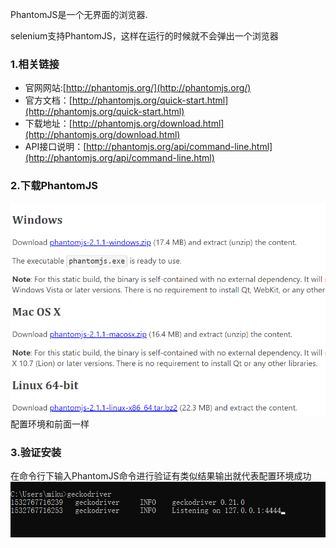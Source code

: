 PhantomJS是一个无界面的浏览器.

selenium支持PhantomJS，这样在运行的时候就不会弹出一个浏览器

### 1.相关链接

* 官网网站:[http://phantomjs.org/](http://phantomjs.org/)
* 官方文档：[http://phantomjs.org/quick-start.html](http://phantomjs.org/quick-start.html)
* 下载地址：[http://phantomjs.org/download.html](http://phantomjs.org/download.html)
* API接口说明：[http://phantomjs.org/api/command-line.html](http://phantomjs.org/api/command-line.html)

### 2.下载PhantomJS

![](/assets/1.2.5-1.png)配置环境和前面一样

### 3.验证安装

在命令行下输入PhantomJS命令进行验证有类似结果输出就代表配置环境成功![](/assets/1.2.4-2.png)

